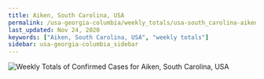 ```yaml
---
title: Aiken, South Carolina, USA
permalink: /usa-georgia-columbia/weekly_totals/usa-south_carolina-aiken-weekly_totals.html
last_updated: Nov 24, 2020
keywords: ["Aiken, South Carolina, USA", "weekly totals"]
sidebar: usa-georgia-columbia_sidebar
---
```


![Weekly Totals of Confirmed Cases for Aiken, South Carolina, USA](/covid_tracker/images/graphs/usa-south_carolina-aiken-weekly_totals_graph.png)
